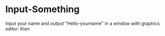 # Input-Something
Input your name and output "Hello-yourname" in a window with graphics
editor: Kien
